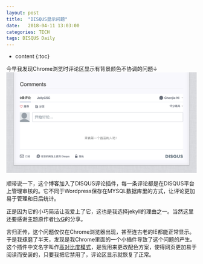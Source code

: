 ```yaml
---
layout: post
title:  "DISQUS显示问题"
date:   2018-04-11 13:03:00
categories: TECH
tags: DISQUS Daily
---
```


* content
{:toc}

今早我发现Chrome浏览时评论区显示有背景颜色不协调的问题↓  
![DISQUS](/mdres/posts/2018/discus_display_issue.png)





顺带说一下，这个博客加入了DISQUS评论插件，每一条评论都是在DISQUS平台上管理审核的。它不同于Wordpress保存在MYSQL数据库里的方式，让评论更加易于管理和日后统计。

正是因为它的小巧简洁让我爱上了它，这也是我选择jekyll的理由之一。当然这里还要感谢主题原作者[HyG](https://github.com/Gaohaoyang)的分享。

言归正传，这个问题仅仅在Chrome浏览器出现，甚至连古老的IE都能正常显示。于是我琢磨了半天，发现是我Chrome里面的一个小插件导致了这个问题的产生。这个插件中文名字叫作[高对比度模式](https://chrome.google.com/webstore/detail/high-contrast/djcfdncoelnlbldjfhinnjlhdjlikmph)，是我用来更改配色方案，使得网页更加易于阅读而安装的，只要我把它禁用了，评论区显示就恢复了正常。
